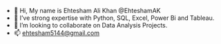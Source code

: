 - 👋 Hi, My name is  Ehtesham Ali Khan @EhteshamAK 
- 🌱 I’ve strong expertise  with Python, SQL, Excel, Power Bi and Tableau.
- 💞️ I’m looking to collaborate on Data Analysis Projects.
- 📫 ehtesham5144@gmail.com

<!---
EhteshamAK/EhteshamAK is a ✨ special ✨ repository because its `README.md` (this file) appears on your GitHub profile.
You can click the Preview link to take a look at your changes.
--->
